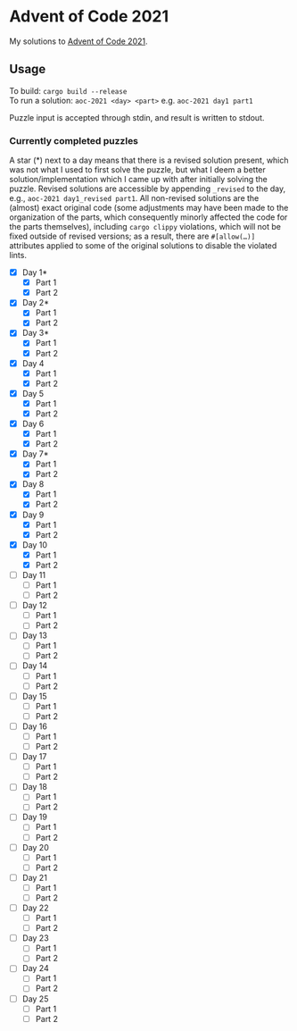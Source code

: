 # Advent of Code 2021
My solutions to [Advent of Code 2021](https://adventofcode.com/2021).

## Usage
To build: `cargo build --release`  
To run a solution: `aoc-2021 <day> <part>` e.g. `aoc-2021 day1 part1`

Puzzle input is accepted through stdin, and result is written to stdout.

### Currently completed puzzles
A star (*) next to a day means that there is a revised solution present, which was not
what I used to first solve the puzzle, but what I deem a better solution/implementation
which I came up with after initially solving the puzzle. Revised solutions are accessible
by appending `_revised` to the day, e.g., `aoc-2021 day1_revised part1`. All non-revised
solutions are the (almost) exact original code (some adjustments may have been made to the
organization of the parts, which consequently minorly affected the code for the parts
themselves), including `cargo clippy` violations, which will not be fixed outside of
revised versions; as a result, there are `#[allow(…)]` attributes applied to some of the
original solutions to disable the violated lints.

* [x] Day 1*
  * [x] Part 1
  * [x] Part 2
* [x] Day 2*
  * [x] Part 1
  * [x] Part 2
* [x] Day 3*
  * [x] Part 1
  * [x] Part 2
* [x] Day 4
  * [x] Part 1
  * [x] Part 2
* [x] Day 5
  * [x] Part 1
  * [x] Part 2
* [x] Day 6
  * [x] Part 1
  * [x] Part 2
* [x] Day 7*
  * [x] Part 1
  * [x] Part 2
* [x] Day 8
  * [x] Part 1
  * [x] Part 2
* [x] Day 9
  * [x] Part 1
  * [x] Part 2
* [x] Day 10
  * [x] Part 1
  * [x] Part 2
* [ ] Day 11
  * [ ] Part 1
  * [ ] Part 2
* [ ] Day 12
  * [ ] Part 1
  * [ ] Part 2
* [ ] Day 13
  * [ ] Part 1
  * [ ] Part 2
* [ ] Day 14
  * [ ] Part 1
  * [ ] Part 2
* [ ] Day 15
  * [ ] Part 1
  * [ ] Part 2
* [ ] Day 16
  * [ ] Part 1
  * [ ] Part 2
* [ ] Day 17
  * [ ] Part 1
  * [ ] Part 2
* [ ] Day 18
  * [ ] Part 1
  * [ ] Part 2
* [ ] Day 19
  * [ ] Part 1
  * [ ] Part 2
* [ ] Day 20
  * [ ] Part 1
  * [ ] Part 2
* [ ] Day 21
  * [ ] Part 1
  * [ ] Part 2
* [ ] Day 22
  * [ ] Part 1
  * [ ] Part 2
* [ ] Day 23
  * [ ] Part 1
  * [ ] Part 2
* [ ] Day 24
  * [ ] Part 1
  * [ ] Part 2
* [ ] Day 25
  * [ ] Part 1
  * [ ] Part 2
